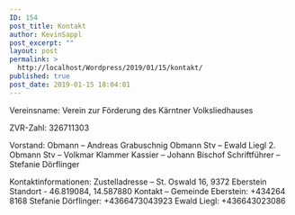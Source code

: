 ```yaml
---
ID: 154
post_title: Kontakt
author: KevinSappl
post_excerpt: ""
layout: post
permalink: >
  http://localhost/Wordpress/2019/01/15/kontakt/
published: true
post_date: 2019-01-15 18:04:01
---
```

Vereinsname: Verein zur Förderung des Kärntner Volksliedhauses

ZVR-Zahl: 326711303

Vorstand:
Obmann – Andreas Grabuschnig
Obmann Stv – Ewald Liegl
2. Obmann Stv – Volkmar Klammer
Kassier – Johann Bischof
Schriftführer – Stefanie Dörflinger

Kontaktinformationen: 
Zustelladresse – St. Oswald 16, 9372 Eberstein
Standort - 46.819084, 14.587880
Kontakt – Gemeinde Eberstein: +434264 8168
	    Stefanie Dörflinger: +4366473043923
	    Ewald Liegl: +436643023086
